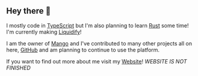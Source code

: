 ## Hey there 👋

I mostly code in [TypeScript](https://www.typescriptlang.org/) but I'm also planning to learn [Rust](https://www.rust-lang.org/) some time! I'm currently making [Liquidify](https://github.com/ethan-davies/liquidify)! 

I am the owner of [Mango](https://github.com/development-mango) and I've contributed to many other projects all on here, [GitHub](https://github.com/) and am planning to continue to use the platform. 

If you want to find out more about me visit my [Website](https://ethandavies.co.uk/)! *WEBSITE IS NOT FINISHED*
